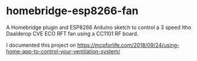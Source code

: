 # homebridge-esp8266-fan

A Homebridge plugin and ESP8266 Arduino sketch to control a 3 speed Itho Daalderop CVE ECO RFT fan using a CC1101 RF board.

I documented this project on https://mcpforlife.com/2018/09/24/using-home-app-to-control-your-ventilation-system/
